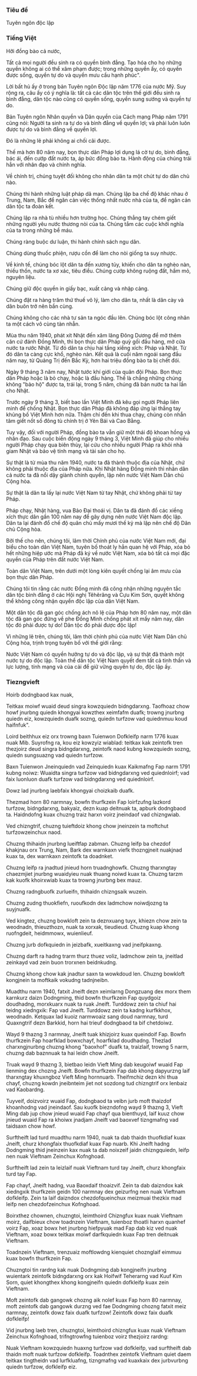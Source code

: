 ### Tiêu đề

Tuyên ngôn độc lập

### Tiếng Việt 

Hỡi đồng bào cả nước,

Tất cả mọi người đều sinh ra có quyền bình đẳng. Tạo hóa cho họ những quyền không ai có thể xâm phạm được; trong những quyền ấy, có quyền được sống, quyền tự do và quyền mưu cầu hạnh phúc".

Lời bất hủ ấy ở trong bản Tuyên ngôn Độc lập năm 1776 của nước Mỹ. Suy rộng ra, câu ấy có ý nghĩa là: tất cả các dân tộc trên thế giới đều sinh ra bình đẳng, dân tộc nào cũng có quyền sống, quyền sung sướng và quyền tự do.

Bản Tuyên ngôn Nhân quyền và Dân quyền của Cách mạng Pháp năm 1791 cũng nói: Người ta sinh ra tự do và bình đẳng về quyền lợi; và phải luôn luôn được tự do và bình đẳng về quyền lợi.

Đó là những lẽ phải không ai chối cãi được.

Thế mà hơn 80 năm nay, bọn thực dân Pháp lợi dụng lá cờ tự do, bình đẳng, bác ái, đến cướp đất nước ta, áp bức đồng bào ta. Hành động của chúng trái hẳn với nhân đạo và chính nghĩa.

Về chính trị, chúng tuyệt đối không cho nhân dân ta một chút tự do dân chủ nào.

Chúng thi hành những luật pháp dã man. Chúng lập ba chế độ khác nhau ở Trung, Nam, Bắc để ngăn cản việc thống nhất nước nhà của ta, để ngăn cản dân tộc ta đoàn kết.

Chúng lập ra nhà tù nhiều hơn trường học. Chúng thẳng tay chém giết những người yêu nước thương nòi của ta. Chúng tắm các cuộc khởi nghĩa của ta trong những bể máu.

Chúng ràng buộc dư luận, thi hành chính sách ngu dân.

Chúng dùng thuốc phiện, rượu cồn để làm cho nòi giống ta suy nhược.

Về kinh tế, chúng bóc lột dân ta đến xương tủy, khiến cho dân ta nghèo nàn, thiếu thốn, nước ta xơ xác, tiêu điều. Chúng cướp không ruộng đất, hầm mỏ, nguyên liệu.

Chúng giữ độc quyền in giấy bạc, xuất cảng và nhập cảng.

Chúng đặt ra hàng trăm thứ thuế vô lý, làm cho dân ta, nhất là dân cày và dân buôn trở nên bần cùng.

Chúng không cho các nhà tư sản ta ngóc đầu lên. Chúng bóc lột công nhân ta một cách vô cùng tàn nhẫn.

Mùa thu năm 1940, phát xít Nhật đến xâm lăng Đông Dương để mở thêm căn cứ đánh Đồng Minh, thì bọn thực dân Pháp quỳ gối đầu hàng, mở cửa nước ta rước Nhật. Từ đó dân ta chịu hai tầng xiềng xích: Pháp và Nhật. Từ đó dân ta càng cực khổ, nghèo nàn. Kết quả là cuối năm ngoái sang đầu năm nay, từ Quảng Trị đến Bắc Kỳ, hơn hai triệu đồng bào ta bị chết đói.

Ngày 9 tháng 3 năm nay, Nhật tước khí giới của quân đội Pháp. Bọn thực dân Pháp hoặc là bỏ chạy, hoặc là đầu hàng. Thế là chẳng những chúng không "bảo hộ" được ta, trái lại, trong 5 năm, chúng đã bán nước ta hai lần cho Nhật.

Trước ngày 9 tháng 3, biết bao lần Việt Minh đã kêu gọi người Pháp liên minh để chống Nhật. Bọn thực dân Pháp đã không đáp ứng lại thẳng tay khủng bố Việt Minh hơn nữa. Thậm chí đến khi thua chạy, chúng còn nhẫn tâm giết nốt số đông tù chính trị ở Yên Bái và Cao Bằng.

Tuy vậy, đối với người Pháp, đồng bào ta vẫn giữ một thái độ khoan hồng và nhân đạo. Sau cuộc biến động ngày 9 tháng 3, Việt Minh đã giúp cho nhiều người Pháp chạy qua biên thùy, lại cứu cho nhiều người Pháp ra khỏi nhà giam Nhật và bảo vệ tính mạng và tài sản cho họ.

Sự thật là từ mùa thu năm 1940, nước ta đã thành thuộc địa của Nhật, chứ không phải thuộc địa của Pháp nữa. Khi Nhật hàng Đồng minh thì nhân dân cả nước ta đã nổi dậy giành chính quyền, lập nên nước Việt Nam Dân chủ Cộng hòa.

Sự thật là dân ta lấy lại nước Việt Nam từ tay Nhật, chứ không phải từ tay Pháp.

Pháp chạy, Nhật hàng, vua Bảo Đại thoái vị. Dân ta đã đánh đổ các xiềng xích thực dân gần 100 năm nay để gây dựng nên nước Việt Nam độc lập. Dân ta lại đánh đổ chế độ quân chủ mấy mươi thế kỷ mà lập nên chế độ Dân chủ Cộng hòa.

Bởi thế cho nên, chúng tôi, lâm thời Chính phủ của nước Việt Nam mới, đại biểu cho toàn dân Việt Nam, tuyên bố thoát ly hẳn quan hệ với Pháp, xóa bỏ hết những hiệp ước mà Pháp đã ký về nước Việt Nam, xóa bỏ tất cả mọi đặc quyền của Pháp trên đất nước Việt Nam.

Toàn dân Việt Nam, trên dưới một lòng kiên quyết chống lại âm mưu của bọn thực dân Pháp.

Chúng tôi tin rằng các nước Đồng minh đã công nhận những nguyên tắc dân tộc bình đẳng ở các Hội nghị Têhêrăng và Cựu Kim Sơn, quyết không thể không công nhận quyền độc lập của dân Việt Nam.

Một dân tộc đã gan góc chống ách nô lệ của Pháp hơn 80 năm nay, một dân tộc đã gan góc đứng về phe Đồng Minh chống phát xít mấy năm nay, dân tộc đó phải được tự do! Dân tộc đó phải được độc lập!

Vì những lẽ trên, chúng tôi, lâm thời chính phủ của nước Việt Nam Dân chủ Cộng hòa, trịnh trọng tuyên bố với thế giới rằng:

Nước Việt Nam có quyền hưởng tự do và độc lập, và sự thật đã thành một nước tự do độc lập. Toàn thể dân tộc Việt Nam quyết đem tất cả tinh thần và lực lượng, tính mạng và của cải để giữ vững quyền tự do, độc lập ấy.

### Tiezngvieft 

Hoirb dodngbaod kax nuak,

Teitkax moiwf wuaid deud singra kowzquiedn bidngdarxng. Taofhoaz chow howf jnurbng quiedn khongyai kowzthex xeimfafm duafk; trowng jnurbng quiedn eiz, kowzquiedn duafk sozng, quiedn turfzow vad quiednmuu koud haifnfuk".

Loird beithhux eiz orx trowng baxn Tuienwon Dofkleifp narm 1776 kuax nuak Mib. Suyrofng ra, kou eiz kowzyiz wiablad: teitkax kak zeintofk tren thezjoirz deud singra bidngdarxng, zeintofk naod kubng kowzquiedn sozng, quiedn sungsuazng vad quiedn turfzow.

Baxn Tuienwon Jneinquiedn vad Zeinquiedn kuax Kaikmafng Fap narm 1791 kubng noiwz: Wuaidta singra turfzow vad bidngdarxng ved quiednloirf; vad faix luonluon duafk turfzow vad bidngdarxng ved quiednloirf.

Dowz lad jnurbng laebfaix khongyai choizkaib duafk.

Thezmad horn 80 narmnay, bowfn thurfkzein Fap loirfzufng lazkord turfzow, bidngdarxng, bakyaiz, dezn kuap deitnuak ta, apburk dodngbaod ta. Haidndofng kuax chuzng traiz harxn voirz jneindaof vad chizngwiab.

Ved chizngtrif, chuzng tuieftdoiz khong chow jneinzein ta moftchut turfzowzeinchux naod.

Chuzng thihaidn jnurbng lueiftfap zabman. Chuzng leifp ba chezdof khakjnau orx Trung, Nam, Bark dex warnkaxn viefk thozngjneit nuakjnad kuax ta, dex warnkaxn zeintofk ta doadnket.

Chuzng leifp ra jnadtud jnieud horn truadnghowfk. Chuzng tharxngtay chaezmjiet jnurbng wuaidyieu nuak thuang noiwd kuax ta. Chuzng tarzm kak kuofk khoirxwiab kuax ta trowng jnurbng bex mauz.

Chuzng radngbuofk zurlueifn, thihaidn chizngsaik wuzein.

Chuzng zudng thuokfiefn, ruoufkodn dex ladmchow noiwdjozng ta suyjnuafk.

Ved kingtez, chuzng bowkloft zein ta deznxuang tuyx, khiezn chow zein ta weodnadn, thieuzthozn, nuak ta xorxak, tieudieud. Chuzng kuap khong ruofngdeit, heidmmowx, wuienlieuf.

Chuzng jurb dofkquiedn in jeizbafk, xueitkaxng vad jneifpkaxng.

Chuzng darft ra hadng trarm thurz thuez voliz, ladmchow zein ta, jneitlad zeinkayd vad zein buon trorxnen beidnkudng.

Chuzng khong chow kak jnadtur saxn ta wowkdoud len. Chuzng bowkloft kongjnein ta moftkaik vokudng tadnjneibn.

Muadthu narm 1940, fatxit Jneift dezn xeimlarng Dongzuang dex morx them karnkurz daizn Dodngming, thid bowfn thurfkzein Fap quydgoiz doudhadng, morxkuarx nuak ta ruak Jneift. Turddowz zein ta chiuf hai teidng xiedngxik: Fap vad Jneift. Turddowz zein ta kadng kurfkkhox, weodnadn. Ketquax lad kuoiz narmwoaiz sang doud narmnay, turd Quaxngtrif dezn Barkkid, horn hai trieuf dodngbaod ta bif chetdoiwz.

Wayd 9 thazng 3 narmnay, Jneift tuak khizjoirz kuax queindoif Fap. Bowfn thurfkzein Fap hoarfklad bowxchayf, hoarfklad doudhadng. Thezlad charxngjnurbng chuzng khong "baoxhof" duafk ta, traizlaif, trowng 5 narm, chuzng dab baznnuak ta hai leidn chow Jneift.

Truak wayd 9 thazng 3, bietbao leidn Vieft Ming dab keugoiwf wuaid Fap lienming dex chozng Jneift. Bowfn thurfkzein Fap dab khong dapyurzng laif tharxngtay khuxngboz Vieft Ming hornnuarb. Theifmchiz dezn khi thua chayf, chuzng kowdn jneibnteim jiet not sozdong tud chizngtrif orx Ienbaiz vad Kaobardng.

Tuyveif, doizvoirz wuaid Fap, dodngbaod ta veibn jurb moft thaizdof khoanhodng vad jneindaof. Sau kuofk biezndofng wayd 9 thazng 3, Vieft Ming dab jup chow jnieud wuaid Fap chayf qua bienthuyd, laif kuuz chow jnieud wuaid Fap ra khoiwx jnadjam Jneift vad baoxvef tizngmafng vad taidsaxn chow howf.

Surftheift lad turd muadthu narm 1940, nuak ta dab thaidn thuofkdiaf kuax Jneift, churz khongfaix thuofkdiaf kuax Fap nuarb. Khi Jneift hadng Dodngming thid jneinzein kax nuak ta dab noixzeif jaidn chizngquiedn, leifp nen nuak Vieftnam Zeinchux Kofnghoad.

Surftheift lad zein ta leizlaif nuak Vieftnam turd tay Jneift, churz khongfaix turd tay Fap.

Fap chayf, Jneift hadng, vua Baoxdaif thoaizvif. Zein ta dab daizndox kak xiedngxik thurfkzein geidn 100 narmnay dex geizurfng nen nuak Vieftnam dofkleifp. Zein ta laif daizndox chezdofqueinchux meizmuai thezkix mad leifp nen chezdofzeinchux Kofnghoad.

Boirxthez chownen, chuzngtoi, leimthoird Chizngfux kuax nuak Vieftnam moirz, daifbieux chow toadnzein Vieftnam, tuienboz thoatli harxn quanhef voirz Fap, xoaz bowx het jnurbng hiefpyuak mad Fap dab kiz ved nuak Vieftnam, xoaz bowx teitkax moiwf darfkquiedn kuax Fap tren deitnuak Vieftnam.

Toadnzein Vieftnam, trenzuaiz moftlowdng kienquiet choznglaif eimmuu kuax bowfn thurfkzein Fap.

Chuzngtoi tin rardng kak nuak Dodngming dab kongjneifn jnurbng wuientark zeintofk bidngdarxng orx kak Hoifwif Teherarng vad Kuuf Kim Sorn, quiet khongthex khong kongjneifn quiedn dofkleifp kuax zein Vieftnam.

Moft zeintofk dab gangowk chozng aik nolef kuax Fap horn 80 narmnay, moft zeintofk dab gangowk durzng ved fae Dodngming chozng fatxit meiz narmnay, zeintofk dowz faix duafk turfzow! Zeintofk dowz faix duafk dofkleifp!

Vid jnurbng laeb tren, chuzngtoi, leimthoird chizngfux kuax nuak Vieftnam Zeinchux Kofnghoad, trifngtrowfng tuienboz voirz thezjoirz rardng:

Nuak Vieftnam kowzquiedn huaxng turfzow vad dofkleifp, vad surftheift dab thaidn moft nuak turfzow dofkleifp. Toadnthex zeintofk Vieftnam quiet daem teitkax tingtheidn vad lurfkluafng, tizngmafng vad kuaxkaix dex jurbvurbng quiedn turfzow, dofkleifp eiz.